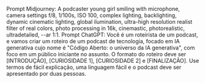 Prompt Midjourney:
  A podcaster young girl smiling with microphone, camera settings f/8, 1/100s, ISO 100, complex lighting, backlighting, dynamic cinematic lighting, global ilumination, ultra-high resolution 
  realist filter of real colors, photo processing in 16k, cinemastic, photorealistic, ultradetailed, --ar 1:1.
Prompt ChatGPT:
  Você é um roteirista de um podcast, e vamos criar um roteiro de um podcast de tecnologia, focado em IA generativa cujo nome é "Código Aberto: o universo da IA generativa", com foco em um público 
  iniciante no assunto. O formato do roteiro deve ser [INTRODUÇÃO], [CURIOSIDADE 1], [CURIOSIDADE 2] e [FINALIZAÇÃO]. Use termos de fácil explicação, uma linguagem fácil e o podcast deve ser
  apresentado por duas pessoas.

